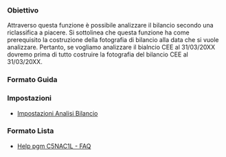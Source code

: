 ### Obiettivo

Attraverso questa funzione è possibile analizzare il bilancio secondo una riclassifica a piacere.
Si sottolinea che questa funzione ha come prerequisito la costruzione della fotografia di bilancio alla data che si vuole analizzare. Pertanto, se vogliamo analizzare il bialncio CEE al 31/03/20XX dovremo prima di tutto costruire la fotografia del bilancio CEE al 31/03/20XX.

### Formato Guida

### Impostazioni
- [Impostazioni Analisi Bilancio](Sorgenti/OJ/PGM/C5NAC11)

### Formato Lista
- [Help pgm C5NAC1L - FAQ](Sorgenti/OJ/PGM/C5NAC1LF)

